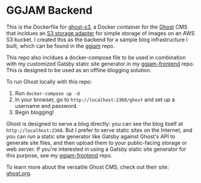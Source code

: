 # GGJAM Backend
This is the Dockerfile for [ghost-s3](https://hub.docker.com/r/wunderhund/ghost-s3), a Docker container for the [Ghost](https://ghost.org/) CMS that incldues an [S3 storage adapter](https://ghost.org/integrations/amazon-s3/) for simple storage of images on an AWS S3 bucket. I created this as the backend for a sample blog infrastructure I built, which can be found in the [ggjam](https://github.com/wunderhund/ggjam) repo.

This repo also incldues a docker-compose file to be used in combination with my customized Gatsby static site generator in my [ggjam-frontend](https://github.com/wunderhund/ggjam-frontend) repo.
This is designed to be used as an offline blogging solution. 

To run Ghost locally with this repo:
1. Run `docker-compose up -d`
1. In your browser, go to `http://localhost:2368/ghost` and set up a username and password.
1. Begin blogging!

Ghost is designed to serve a blog directly: you can see the blog itself at `http://localhost:2368`. But I prefer to serve static sites on the Internet, and you can run a static site generator like Gatsby against Ghost's API to generate site files, and then upload them to your public-facing storage or web server. If you're interested in using a Gatsby static site generator for this purpose, see my [ggjam-frontend](https://github.com/wunderhund/ggjam-frontend) repo.

To learn more about the versatile Ghost CMS, check out their site: [ghost.org](https://ghost.org/).